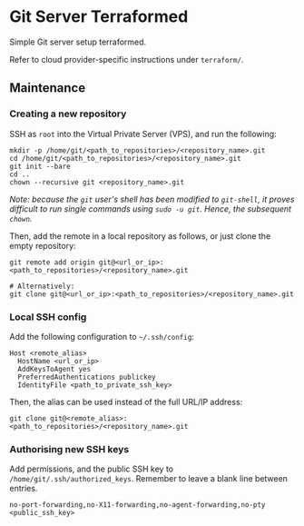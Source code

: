 # Git Server Terraformed

Simple Git server setup terraformed.

Refer to cloud provider-specific instructions under `terraform/`.

## Maintenance

### Creating a new repository

SSH as `root` into the Virtual Private Server (VPS), and run the following:

```console
mkdir -p /home/git/<path_to_repositories>/<repository_name>.git
cd /home/git/<path_to_repositories>/<repository_name>.git
git init --bare
cd ..
chown --recursive git <repository_name>.git
```

_Note: because the `git` user's shell has been modified to `git-shell`, it
proves difficult to run single commands using `sudo -u git`. Hence, the
subsequent `chown`._

Then, add the remote in a local repository as follows, or just clone the empty
repository:

```console
git remote add origin git@<url_or_ip>:<path_to_repositories>/<repository_name>.git

# Alternatively:
git clone git@<url_or_ip>:<path_to_repositories>/<repository_name>.git
```

### Local SSH config

Add the following configuration to `~/.ssh/config`:

```text
Host <remote_alias>
  HostName <url_or_ip>
  AddKeysToAgent yes
  PreferredAuthentications publickey
  IdentityFile <path_to_private_ssh_key>
```

Then, the alias can be used instead of the full URL/IP address:

```console
git clone git@<remote_alias>:<path_to_repositories>/<repository_name>.git
```

### Authorising new SSH keys

Add permissions, and the public SSH key to `/home/git/.ssh/authorized_keys`.
Remember to leave a blank line between entries.

```text
no-port-forwarding,no-X11-forwarding,no-agent-forwarding,no-pty
<public_ssh_key>
```
